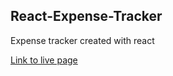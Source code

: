## React-Expense-Tracker
Expense tracker created with react

[Link to live page](https://react-expense-tracker-hani.netlify.app)
